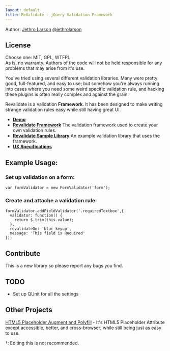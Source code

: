 ```yaml
---
layout: default
title: ReValidate - jQuery Validation Framework
---
```


Author: [Jethro Larson](http://github.com/jethrolarson) [@jethrolarson](http://twitter.com/jethrolarson)

License
-------
Choose one: MIT, GPL, WTFPL  
As is, no warranty. Authors of the code will not be held responsible for any problems that may arise from it's use.

You've tried using several different validation libraries. Many were pretty good, full-featured, and easy to use; but somehow you're always running into cases where you need some weird specific validation rule, and hacking these plugins is often really complex and against the grain.

Revalidate is a validation **Framework**. It has been designed to make writing strange validation rules easy while still having great UI.

* **[Demo](examples/index.html)**
* **[Revalidate Framework](docs/validation.html)**
  The validation framework used to create your own validation rules.  
* **[Revalidate Sample Library](docs/validation.lib.html)**
  An example validation library that uses the framework.
* **[UX Specifications](docs/ux-specs.html)**



Example Usage:
--------------

### Set up validation on a form:

    var formValidator = new FormValidator('form');

### Create and attache a validation rule:

    formValidator.addFieldValidator('.requiredTextbox',{
      validator: function() {
        return $.trim(this.value);
      },
      revalidateOn: 'blur keyup',
      message: 'This field is Required'
    });


Contribute
----------
This is a new library so please report any bugs you find.

TODO
----
* Set up QUnit for all the settings

Other Projects
--------------
[HTML5 Placeholder Augment and Polyfill](http://jethrolarson.github.com/placeholder-augment/) - It's HTML5 Placeholder Attribute except accessible, better, and cross-browser; while still being just as easy to use.

†: Editing this is not recommended. 
